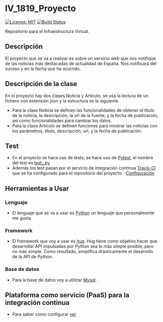 # IV_1819_Proyecto

[![License: MIT](https://img.shields.io/badge/License-MIT-yellow.svg)](https://opensource.org/licenses/MIT)
[![Build Status](https://travis-ci.org/juaneml/IV_1819_Proyecto.svg?branch=master)](https://travis-ci.org/juaneml/IV_1819_Proyecto)


Repositorio para el Infraestructura Virtual.

## Descripción
El proyecto que se va a realizar es sobre un servicio web que nos notifique de las noticias más destacadas de actualidad de España.
Nos notificará del suceso y en la fecha que ha ocurrido.

## Descripción de la clase
En el proyecto hay dos clases Noticia y Articulo, se usa la lectura de un fichero con extensión json y la estructura es la siguiente.
- Para la clase Noticia se definen las funcionalidades de obtener el título de la noticia, la descripción, la url de la fuente, y la fecha de publicación, así como funcionalidades para cambiar los datos.
- Para la clase Articulo se definen funciones para mostrar las noticias con los parámetros, título, descripción, url, y la fecha de publicación.

## Test
- En el proyecto se hace uso de tests, se hace uso de [Pytest](https://docs.pytest.org/en/latest/), el nombre del test es [test_.py](https://github.com/juaneml/IV_1819_Proyecto/blob/master/test/test_.py)
- Además los test pasan por el servicio de integración continua [Travis-CI](https://travis-ci.org/juaneml/IV_1819_Proyecto) que se ha configurado para el repositorio del proyecto.
-[Configuración](https://github.com/juaneml/IV_1819_Proyecto/blob/master/doc/Int-Cont-Trav.md)

## Herramientas a Usar

### Lenguaje
- El lenguaje que se va a usar es [Python](https://www.python.org/) un lenguaje que personalmente me gusta.

### Framework

- El framework que voy a usar es [hug](http://www.hug.rest/). Hug tiene como objetivo hacer que desarrollar API impulsadas por Python sea lo más simple posible, pero no más simple. Como resultado, simplifica drásticamente el desarrollo de la API de Python.

### Base de datos
- Para la base de datos voy a utilizar [Mysql](https://www.mysql.com/) .
## Plataforma como servicio (PaaS) para la integración continua
- Para saber como configurar [ver](https://github.com/juaneml/IV_1819_Proyecto/blob/master/doc/heroku.md)
